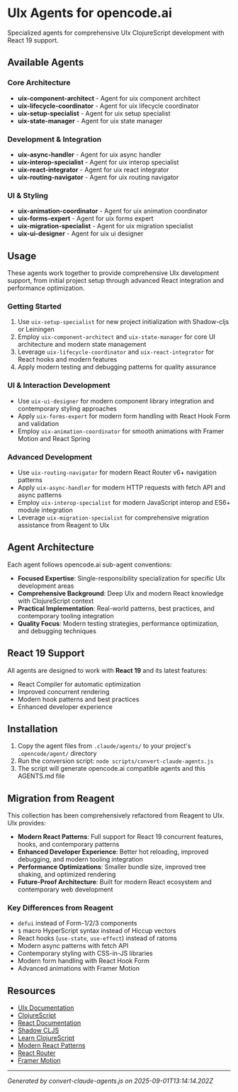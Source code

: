 # UIx Agents for opencode.ai

Specialized agents for comprehensive UIx ClojureScript development with React 19 support.

## Available Agents

### Core Architecture

- **uix-component-architect** - Agent for uix component architect
- **uix-lifecycle-coordinator** - Agent for uix lifecycle coordinator
- **uix-setup-specialist** - Agent for uix setup specialist
- **uix-state-manager** - Agent for uix state manager

### Development & Integration

- **uix-async-handler** - Agent for uix async handler
- **uix-interop-specialist** - Agent for uix interop specialist
- **uix-react-integrator** - Agent for uix react integrator
- **uix-routing-navigator** - Agent for uix routing navigator

### UI & Styling

- **uix-animation-coordinator** - Agent for uix animation coordinator
- **uix-forms-expert** - Agent for uix forms expert
- **uix-migration-specialist** - Agent for uix migration specialist
- **uix-ui-designer** - Agent for uix ui designer

## Usage

These agents work together to provide comprehensive UIx development support, from initial project setup through advanced React integration and performance optimization.

### Getting Started
1. Use `uix-setup-specialist` for new project initialization with Shadow-cljs or Leiningen
2. Employ `uix-component-architect` and `uix-state-manager` for core UI architecture and modern state management
3. Leverage `uix-lifecycle-coordinator` and `uix-react-integrator` for React hooks and modern features
4. Apply modern testing and debugging patterns for quality assurance

### UI & Interaction Development
- Use `uix-ui-designer` for modern component library integration and contemporary styling approaches
- Apply `uix-forms-expert` for modern form handling with React Hook Form and validation
- Employ `uix-animation-coordinator` for smooth animations with Framer Motion and React Spring

### Advanced Development
- Use `uix-routing-navigator` for modern React Router v6+ navigation patterns
- Apply `uix-async-handler` for modern HTTP requests with fetch API and async patterns
- Employ `uix-interop-specialist` for modern JavaScript interop and ES6+ module integration
- Leverage `uix-migration-specialist` for comprehensive migration assistance from Reagent to UIx

## Agent Architecture

Each agent follows opencode.ai sub-agent conventions:
- **Focused Expertise**: Single-responsibility specialization for specific UIx development areas
- **Comprehensive Background**: Deep UIx and modern React knowledge with ClojureScript context
- **Practical Implementation**: Real-world patterns, best practices, and contemporary tooling integration
- **Quality Focus**: Modern testing strategies, performance optimization, and debugging techniques

## React 19 Support

All agents are designed to work with **React 19** and its latest features:
- React Compiler for automatic optimization
- Improved concurrent rendering
- Modern hook patterns and best practices
- Enhanced developer experience

## Installation

1. Copy the agent files from `.claude/agents/` to your project's `.opencode/agent/` directory
2. Run the conversion script: `node scripts/convert-claude-agents.js`
3. The script will generate opencode.ai compatible agents and this AGENTS.md file

## Migration from Reagent

This collection has been comprehensively refactored from Reagent to UIx. UIx provides:

- **Modern React Patterns**: Full support for React 19 concurrent features, hooks, and contemporary patterns
- **Enhanced Developer Experience**: Better hot reloading, improved debugging, and modern tooling integration
- **Performance Optimizations**: Smaller bundle size, improved tree shaking, and optimized rendering
- **Future-Proof Architecture**: Built for modern React ecosystem and contemporary web development

### Key Differences from Reagent
- `defui` instead of Form-1/2/3 components
- `$` macro HyperScript syntax instead of Hiccup vectors
- React hooks (`use-state`, `use-effect`) instead of ratoms
- Modern async patterns with fetch API
- Contemporary styling with CSS-in-JS libraries
- Modern form handling with React Hook Form
- Advanced animations with Framer Motion

## Resources

- [UIx Documentation](https://uix-cljs.dev/)
- [ClojureScript](https://clojurescript.org/)
- [React Documentation](https://react.dev/)
- [Shadow CLJS](https://shadow-cljs.github.io/docs/UsersGuide.html)
- [Learn ClojureScript](https://www.learn-clojurescript.com/)
- [Modern React Patterns](https://react.dev/learn)
- [React Router](https://reactrouter.com/)
- [Framer Motion](https://www.framer.com/motion/)

---

*Generated by convert-claude-agents.js on 2025-09-01T13:14:14.202Z*
